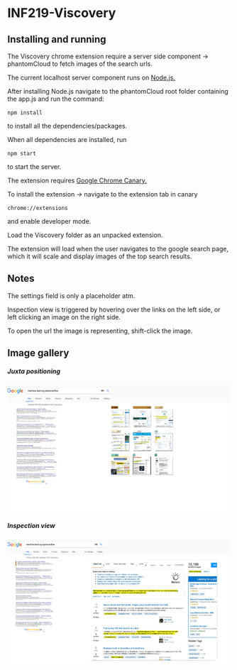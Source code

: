 # INF219-Viscovery

## Installing and running
The Viscovery chrome extension require a server side component -> phantomCloud to fetch images of the search urls.

The current localhost server component runs on <a href="https://nodejs.org/en/"> Node.js. </a>

After installing Node.js navigate to the phantomCloud root folder containing the app.js and run the command: 
```
npm install
```
to install all the dependencies/packages.

When all dependencies are installed, run
```
npm start
```
to start the server.

The extension requires <a href="https://www.google.no/chrome/browser/canary.html"> Google Chrome Canary. </a>

To install the extension -> navigate to the extension tab in canary

```
chrome://extensions
```
and enable developer mode.

Load the Viscovery folder as an unpacked extension.

The extension will load when the user navigates to the google search page, which it will scale and display images of the top search results.

## Notes
The settings field is only a placeholder atm.

Inspection view is triggered by hovering over the links on the left side, or left clicking an image on the right side.

To open the url the image is representing, shift-click the image.

## Image gallery
##### Juxta positioning
![Alt text](/Readme_Images/displayJuxta.png?raw=true "Juxta positioning")

##### Inspection view
![Alt text](/Readme_Images/displayFront.png?raw=true "Front positioning")
